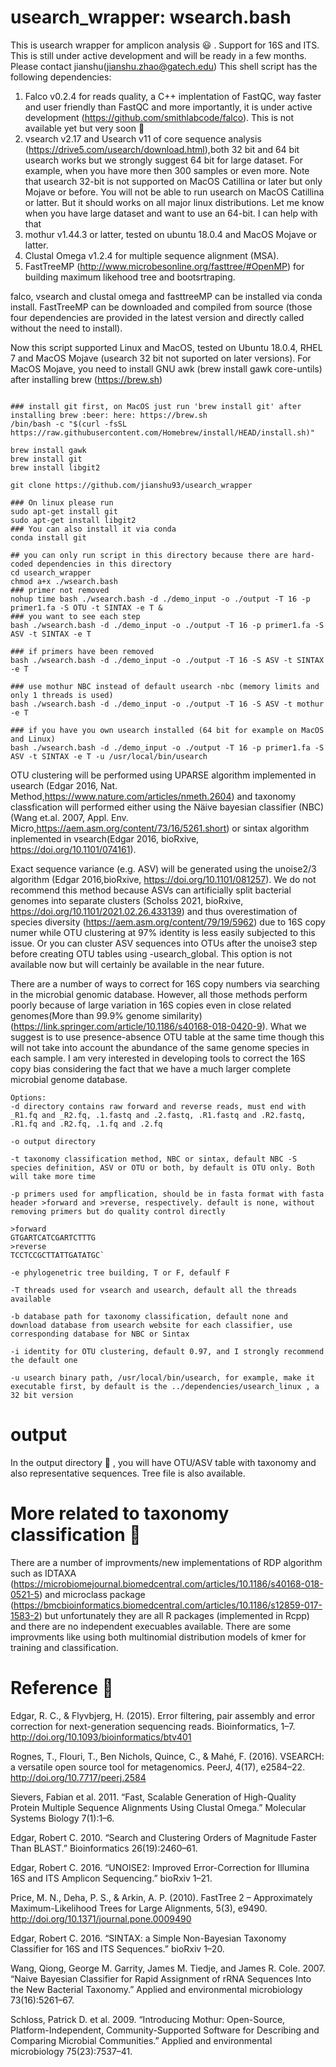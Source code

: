 # usearch_wrapper: wsearch.bash
This is usearch wrapper for amplicon analysis :smiley: . Support for 16S and ITS. This is still under active development and will be ready in a few months. Please contact jianshu(jianshu.zhao@gatech.edu)
This shell script has the following dependencies:

1. Falco v0.2.4 for reads quality, a C++ implentation of FastQC, way faster and user friendly than FastQC and more importantly, it is under active development (https://github.com/smithlabcode/falco). This is not available yet but very soon :calendar:
2. vsearch v2.17 and Usearch v11 of core sequence analysis (https://drive5.com/usearch/download.html),both 32 bit and 64 bit usearch works but we strongly suggest 64 bit for large dataset. For example, when you have more then 300 samples or even more. Note that usearch 32-bit is not supported on MacOS Catillina or later but only Mojave or before. You will not be able to run usearch on MacOS Catillina or latter. But it should works on all major linux distributions. Let me know when you have large dataset and want to use an 64-bit. I can help with that
3. mothur v1.44.3 or latter, tested on ubuntu 18.0.4 and MacOS Mojave or latter.
4. Clustal Omega v1.2.4 for multiple sequence alignment (MSA).
5. FastTreeMP (http://www.microbesonline.org/fasttree/#OpenMP) for building maximum likehood tree and bootsrtraping.

falco, vsearch and clustal omega and fasttreeMP can be installed via conda install. FastTreeMP can be downloaded and compiled from source (those four dependencies are provided in the latest version and directly called without the need to install).

Now this script supported Linux and MacOS, tested on Ubuntu 18.0.4, RHEL 7 and MacOS Mojave (usearch 32 bit not suported on later versions). For MacOS Mojave, you need to install GNU awk (brew install gawk core-untils) after installing brew (https://brew.sh)



```

### install git first, on MacOS just run 'brew install git' after installing brew :beer: here: https://brew.sh
/bin/bash -c "$(curl -fsSL https://raw.githubusercontent.com/Homebrew/install/HEAD/install.sh)"

brew install gawk
brew install git
brew install libgit2

git clone https://github.com/jianshu93/usearch_wrapper

### On linux please run
sudo apt-get install git
sudo apt-get install libgit2
### You can also install it via conda
conda install git

## you can only run script in this directory because there are hard-coded dependencies in this directory
cd usearch_wrapper
chmod a+x ./wsearch.bash
### primer not removed
nohup time bash ./wsearch.bash -d ./demo_input -o ./output -T 16 -p primer1.fa -S OTU -t SINTAX -e T &
### you want to see each step
bash ./wsearch.bash -d ./demo_input -o ./output -T 16 -p primer1.fa -S ASV -t SINTAX -e T

### if primers have been removed
bash ./wsearch.bash -d ./demo_input -o ./output -T 16 -S ASV -t SINTAX -e T

### use mothur NBC instead of default usearch -nbc (memory limits and only 1 threads is used)
bash ./wsearch.bash -d ./demo_input -o ./output -T 16 -S ASV -t mothur -e T

### if you have you own usearch installed (64 bit for example on MacOS and Linux)
bash ./wsearch.bash -d ./demo_input -o ./output -T 16 -p primer1.fa -S ASV -t SINTAX -e T -u /usr/local/bin/usearch

```

OTU clustering will be performed using UPARSE algorithm implemented in usearch (Edgar 2016, Nat. Method,https://www.nature.com/articles/nmeth.2604) and taxonomy classfication will performed either using the Näive bayesian classifier (NBC) (Wang et.al. 2007, Appl. Env. Micro,https://aem.asm.org/content/73/16/5261.short) or sintax algorithm inplemented in vsearch(Edgar 2016, bioRxive, https://doi.org/10.1101/074161).

Exact sequence variance (e.g. ASV) will be generated using the unoise2/3 algorithm (Edgar 2016,bioRxive, https://doi.org/10.1101/081257). We do not recommend this method because ASVs can artificially split bacterial genomes into separate clusters (Scholss 2021, bioRxive, https://doi.org/10.1101/2021.02.26.433139) and thus overestimation of species diversity (https://aem.asm.org/content/79/19/5962) due to 16S copy numer while OTU clustering at 97% identity is less easily subjected to this issue. Or you can cluster ASV sequences into OTUs after the unoise3 step before creating OTU tables using -usearch_global. This option is not available now but will certainly be available in the near future.

There are a number of ways to correct for 16S copy numbers via searching in the microbial genomic database. However, all those methods perform poorly because of large variation in 16S copies even in close related genomes(More than 99.9% genome similarity) (https://link.springer.com/article/10.1186/s40168-018-0420-9). What we suggest is to use presence-absence OTU table at the same time though this will not take into account the abundance of the same genome species in each sample. I am very interested in developing tools to correct the 16S copy bias considering the fact that we have a much larger complete microbial genome database.
```
Options:
-d directory contains raw forward and reverse reads, must end with _R1.fq and _R2.fq, .1.fastq and .2.fastq, .R1.fastq and .R2.fastq, .R1.fq and .R2.fq, .1.fq and .2.fq

-o output directory

-t taxonomy classification method, NBC or sintax, default NBC -S species definition, ASV or OTU or both, by default is OTU only. Both will take more time

-p primers used for ampflication, should be in fasta format with fasta header >forward and >reverse, respectively. default is none, without removing primers but do quality control directly
```
```
>forward 
GTGARTCATCGARTCTTTG
>reverse
TCCTCCGCTTATTGATATGC`
```
```
-e phylogenetric tree building, T or F, defaulf F

-T threads used for vsearch and usearch, default all the threads available

-b database path for taxonomy classification, default none and download database from usearch website for each classifier, use corresponding database for NBC or Sintax

-i identity for OTU clustering, default 0.97, and I strongly recommend the default one

-u usearch binary path, /usr/local/bin/usearch, for example, make it executable first, by default is the ../dependencies/usearch_linux , a 32 bit version
```

# output
In the output directory :file_folder: , you will have OTU/ASV table with taxonomy and also representative sequences. Tree file is also available.

# More related to taxonomy classification :cherries:

There are a number of improvments/new implementations of RDP algorithm such as IDTAXA (https://microbiomejournal.biomedcentral.com/articles/10.1186/s40168-018-0521-5) and microclass package (https://bmcbioinformatics.biomedcentral.com/articles/10.1186/s12859-017-1583-2) but unfortunately they are all R packages (implemented in Rcpp) and there are no independent execuables available. There are some improvments like using both multinomial distribution models of kmer for training and classification.

# Reference :bookmark_tabs:
Edgar, R. C., & Flyvbjerg, H. (2015). Error filtering, pair assembly and error correction for next-generation sequencing reads. Bioinformatics, 1–7. http://doi.org/10.1093/bioinformatics/btv401

Rognes, T., Flouri, T., Ben Nichols, Quince, C., & Mahé, F. (2016). VSEARCH: a versatile open source tool for metagenomics. PeerJ, 4(17), e2584–22. http://doi.org/10.7717/peerj.2584

Sievers, Fabian et al. 2011. “Fast, Scalable Generation of High-Quality Protein Multiple Sequence Alignments Using Clustal Omega.” Molecular Systems Biology 7(1):1–6. 

Edgar, Robert C. 2010. “Search and Clustering Orders of Magnitude Faster Than BLAST.” Bioinformatics 26(19):2460–61.

Edgar, Robert C. 2016. “UNOISE2: Improved Error-Correction for Illumina 16S and ITS Amplicon Sequencing.” bioRxiv 1–21.

Price, M. N., Deha, P. S., & Arkin, A. P. (2010). FastTree 2 – Approximately Maximum-Likelihood Trees for Large Alignments, 5(3), e9490. http://doi.org/10.1371/journal.pone.0009490

Edgar, Robert C. 2016. “SINTAX: a Simple Non-Bayesian Taxonomy Classifier for 16S and ITS Sequences.” bioRxiv 1–20.

Wang, Qiong, George M. Garrity, James M. Tiedje, and James R. Cole. 2007. “Naive Bayesian Classifier for Rapid Assignment of rRNA Sequences Into the New Bacterial Taxonomy.” Applied and environmental microbiology 73(16):5261–67.

Schloss, Patrick D. et al. 2009. “Introducing Mothur: Open-Source, Platform-Independent, Community-Supported Software for Describing and Comparing Microbial Communities.” Applied and environmental microbiology 75(23):7537–41.
